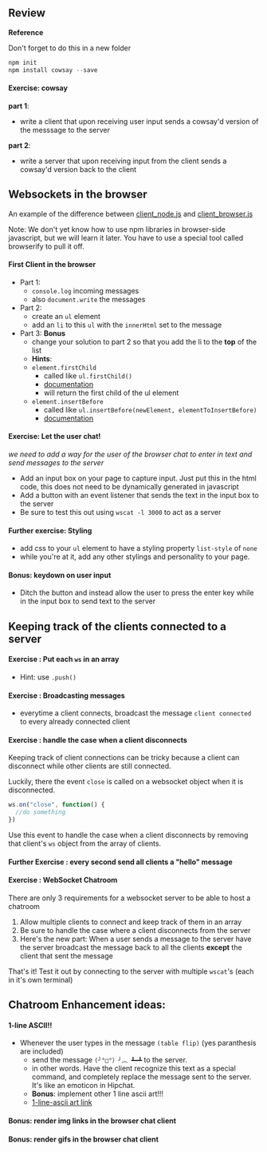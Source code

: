 ## Review
**Reference**

Don't forget to do this in a new folder
```js
npm init
npm install cowsay --save
```


#### Exercise: cowsay

**part 1**:
- write a client that upon receiving user input sends a cowsay'd version of the messsage to the server

**part 2**:
- write a server that upon receiving input from the client sends a cowsay'd version back to the client

## Websockets in the browser

An example of the difference between [client_node.js](client_node.js) and [client_browser.js](client_browser.js)

Note:
We don't yet know how to use npm libraries in browser-side javascript, but we will learn it later. You have to use a special tool called browserify to pull it off.

#### First Client in the browser
- Part 1:
  - `console.log` incoming messages
  - also `document.write` the messages
- Part 2:
  - create an `ul` element
  - add an `li` to this `ul` with the `innerHtml` set to the message
- Part 3: **Bonus**
  - change your solution to part 2 so that you add the li to the **top** of the list
  - **Hints**:
  - `element.firstChild`
    - called like `ul.firstChild()`
    - [documentation](https://developer.mozilla.org/en-US/docs/Web/API/Node.firstChild)
    - will return the first child of the ul element
  - `element.insertBefore`
    - called like `ul.insertBefore(newElement, elementToInsertBefore)`
    - [documentation](https://developer.mozilla.org/en-US/docs/Web/API/Node.insertBefore)



#### Exercise: Let the user chat!
*we need to add a way for the user of the browser chat to enter in text and send messages to the server*

- Add an input box on your page to capture input. Just put this in the html code, this does not need to be dynamically generated in javascript
- Add a button with an event listener that sends the text in the input box to the server
- Be sure to test this out using `wscat -l 3000` to act as a server

#### Further exercise: Styling
- add css to your `ul` element to have a styling property `list-style` of `none`
- while you're at it, add any other stylings and personality to your page.

#### Bonus: keydown on user input
- Ditch the button and instead allow the user to press the enter key while in the input box to send text to the server


## Keeping track of the clients connected to a server

#### Exercise : Put each `ws` in an array
- Hint: use ```.push()```

#### Exercise : Broadcasting messages
- everytime a client connects, broadcast  the message `client connected` to every already connected client

#### Exercise : handle the case when a client disconnects

Keeping track of client connections can be tricky because a client can disconnect while other clients are still connected.

Luckily, there the event `close` is called on a websocket object when it is disconnected.

```js
ws.on("close", function() {
  //do something
})
```

Use this event to handle the case when a client disconnects by removing that client's `ws` object from the array of clients.

#### Further Exercise : every second send all clients a "hello" message

#### Exercise : WebSocket Chatroom
There are only 3 requirements for a websocket server to be able to host a chatroom

1. Allow multiple clients to connect and keep track of them in an array
2. Be sure to handle the case where a client disconnects from the server
3. Here's the new part: When a user sends a message to the server have the server broadcast the message back to all the clients **except** the client that sent the message

That's it! Test it out by connecting to the server with multiple `wscat`'s (each in it's own terminal)

## Chatroom Enhancement ideas:

#### 1-line ASCII!!

- Whenever the user types in the message `(table flip)` (yes paranthesis are included)
  - send the message `(╯°□°）╯︵ ┻━┻` to the server.
  - in other words. Have the client recognize this text as a special command, and completely replace the message sent to the server. It's like an emoticon in Hipchat.
  - **Bonus**: implement other 1 line ascii art!!!
  - [1-line-ascii art link](http://1lineart.kulaone.com/)

#### Bonus: render img links in the browser chat client
#### Bonus: render gifs in the browser chat client
